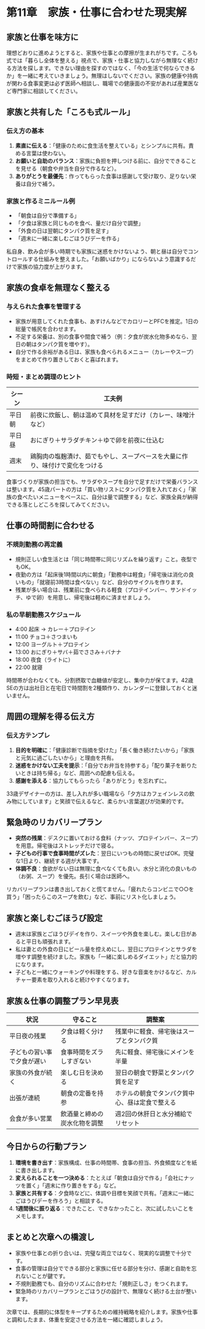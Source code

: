 # 第11章　家族・仕事に合わせた現実解

## 家族と仕事を味方に

理想どおりに進めようとすると、家族や仕事との摩擦が生まれがちです。ころも式では「暮らし全体を整える」視点で、家族・仕事と協力しながら無理なく続ける方法を探します。できない理由を探すのではなく、「今の生活で何ならできるか」を一緒に考えていきましょう。無理はしないでください。家族の健康や持病が関わる食事変更は必ず医師へ相談し、職場での健康面の不安があれば産業医など専門家に相談してください。

## 家族と共有した「ころも式ルール」

### 伝え方の基本

1. **素直に伝える**：「健康のために食生活を整えている」とシンプルに共有。責める言葉は使わない。
2. **お願いと自助のバランス**：家族に負担を押しつける前に、自分でできることを見せる（朝食や弁当を自分で作るなど）。
3. **ありがとうを最優先**：作ってもらった食事は感謝して受け取り、足りない栄養は自分で補う。

### 家族と作るミニルール例

- 「朝食は自分で準備する」
- 「夕食は家族と同じものを食べ、量だけ自分で調整」
- 「外食の日は翌朝にタンパク質を足す」
- 「週末に一緒に楽しむごほうびデーを作る」

私自身、飲み会が多い時期でも家族に迷惑をかけないよう、朝と昼は自分でコントロールする仕組みを整えました。「お願いばかり」にならないよう意識するだけで家族の協力度が上がります。

## 家族の食卓を無理なく整える

### 与えられた食事を管理する

- 家族が用意してくれた食事も、あすけんなどでカロリーとPFCを推定。1日の総量で帳尻を合わせます。
- 不足する栄養は、別の食事や間食で補う（例：夕食が炭水化物多めなら、翌日の朝はタンパク質を増やす）。
- 自分で作る余裕がある日は、家族も食べられるメニュー（カレーやスープ）をまとめて作り置きしておくと喜ばれます。

### 時短・まとめ調理のヒント

| シーン | 工夫例 |
|--------|---------|
| 平日朝 | 前夜に炊飯し、朝は温めて具材を足すだけ（カレー、味噌汁など） |
| 平日昼 | おにぎり＋サラダチキン＋ゆで卵を前夜に仕込む |
| 週末 | 鶏胸肉の塩麹漬け、茹でもやし、スープベースを大量に作り、味付けで変化をつける |

食事づくりが家族の担当でも、サラダやスープを自分で足すだけで栄養バランスは整います。45歳パートの方は「買い物リストにタンパク質を入れておく」「家族の食べたいメニューをベースに、自分は量で調整する」など、家族全員が納得できる落としどころを探してみてください。

## 仕事の時間割に合わせる

### 不規則勤務の再定義

- 規則正しい食生活とは「同じ時間帯に同じリズムを繰り返す」こと。夜型でもOK。
- 夜勤の方は「起床後1時間以内に朝食」「勤務中は軽食」「帰宅後は消化の良いもの」「就寝前3時間は食べない」など、自分のサイクルを作ります。
- 残業が多い場合は、残業前に食べられる軽食（プロテインバー、サンドイッチ、ゆで卵）を用意し、帰宅後は軽めに済ませましょう。

### 私の早朝勤務スケジュール

- 4:00 起床 → カレー＋プロテイン
- 11:00 チョコ＋さつまいも
- 12:00 ヨーグルト＋プロテイン
- 13:00 おにぎり＋サバ＋茹でささみ＋バナナ
- 18:00 夜食（ライトに）
- 22:00 就寝

時間帯が合わなくても、分割摂取で血糖値が安定し、集中力が保てます。42歳SEの方は出社日と在宅日で時間割を2種類作り、カレンダーに登録しておくと迷いません。

## 周囲の理解を得る伝え方

### 伝え方テンプレ

1. **目的を明確に**：「健康診断で指摘を受けた」「長く働き続けたいから」「家族と元気に過ごしたいから」と理由を共有。
2. **迷惑をかけない工夫を提示**：「自分でお弁当を持参する」「配り菓子を断りたいときは持ち帰る」など、周囲への配慮も伝える。
3. **感謝を添える**：協力してもらったら「ありがとう」を忘れずに。

33歳デザイナーの方は、差し入れが多い職場なら「夕方はカフェインレスの飲み物にしています」と笑顔で伝えるなど、柔らかい言葉選びが効果的です。

## 緊急時のリカバリープラン

- **突然の残業**：デスクに置いておける食料（ナッツ、プロテインバー、スープ）を用意。帰宅後はストレッチだけで寝る。
- **子どもの行事で食事時間がズレた**：翌日にいつもの時間に戻せばOK。完璧な1日より、継続する週が大事です。
- **体調不良**：食欲がない日は無理に食べなくても良い。水分と消化の良いもの（お粥、スープ）を優先。長引く場合は医師へ。

リカバリープランは書き出しておくと慌てません。「疲れたらコンビニで○○を買う」「困ったらこのスープを飲む」など、事前にリスト化しましょう。

## 家族と楽しむごほうび設定

- 週末は家族とごほうびデイを作り、スイーツや外食を楽しむ。楽しむ日があると平日も頑張れます。
- 私は妻との外食の日にビール量を控えめにし、翌日にプロテインとサラダを増やす調整を続けました。家族も「一緒に楽しめるダイエット」だと協力的になります。
- 子どもと一緒にウォーキングや料理をする、好きな音楽をかけるなど、カルチャー要素を取り入れると続けやすくなります。

## 家族＆仕事の調整プラン早見表

| 状況 | 守ること | 調整案 |
|------|-----------|---------|
| 平日夜の残業 | 夕食は軽く分ける | 残業中に軽食、帰宅後はスープとタンパク質 |
| 子どもの習い事で夕食が遅い | 食事時間をズラしすぎない | 先に軽食、帰宅後にメインを半量 |
| 家族の外食が続く | 楽しむ日を決める | 翌日の朝食で野菜とタンパク質を足す |
| 出張が連続 | 朝食の定番を持参 | ホテルの朝食でタンパク質中心、昼は定食で整える |
| 会食が多い営業 | 飲酒量と締めの炭水化物を調整 | 週2回の休肝日と水分補給でリセット |

## 今日からの行動プラン

1. **環境を書き出す**：家族構成、仕事の時間帯、食事の担当、外食頻度などを紙に書き出します。
2. **変えられることを一つ決める**：たとえば「朝食は自分で作る」「会社にナッツを置く」「週末に作り置きをする」など。
3. **家族と共有する**：夕食時などに、体調や目標を笑顔で共有。「週末に一緒にごほうびデーを作ろう」と相談する。
4. **1週間後に振り返る**：できたこと、できなかったこと、次に試したいことをメモします。

## まとめと次章への橋渡し

- 家族や仕事との折り合いは、完璧な両立ではなく、現実的な調整で十分です。
- 食事の管理は自分でできる部分と家族に任せる部分を分け、感謝と自助を忘れないことが鍵です。
- 不規則勤務でも、自分のリズムに合わせた「規則正しさ」をつくれます。
- 緊急時のリカバリープランとごほうびの設計で、無理なく続ける土台が整います。

次章では、長期的に体型をキープするための維持戦略を紹介します。家族や仕事と調和したまま、体重を安定させる方法を一緒に確認しましょう。
